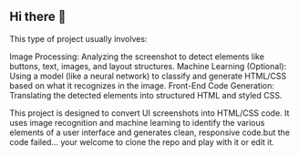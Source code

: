 ## Hi there 👋

This type of project usually involves:

Image Processing: Analyzing the screenshot to detect elements like buttons, text, images, and layout structures.
Machine Learning (Optional): Using a model (like a neural network) to classify and generate HTML/CSS based on what it recognizes in the image.
Front-End Code Generation: Translating the detected elements into structured HTML and styled CSS.

This project is designed to convert UI screenshots into HTML/CSS code. It uses image recognition and machine learning to identify the various elements
of a user interface and generates clean, responsive code.but the code failed... your welcome to clone the repo and play with it or edit it.
